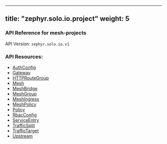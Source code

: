 
---
title: "zephyr.solo.io.project"
weight: 5
---

<!-- Code generated by solo-kit. DO NOT EDIT. -->



### API Reference for mesh-projects

API Version: `zephyr.solo.io.v1`



### API Resources:
- [AuthConfig](../github.com/solo-io/gloo/projects/gloo/api/v1/enterprise/plugins/extauth/v1/extauth.proto.sk#authconfig)
- [Gateway](../github.com/solo-io/mesh-projects/api/external/istio/networking/v1alpha3/gateway.proto.sk#gateway)
- [HTTPRouteGroup](../github.com/solo-io/mesh-projects/api/external/smi/httproutegroup/v1alpha1/http-route-group.proto.sk#httproutegroup)
- [Mesh](../github.com/solo-io/mesh-projects/api/v1/mesh.proto.sk#mesh)
- [MeshBridge](../github.com/solo-io/mesh-projects/api/v1/cluster-route.proto.sk#meshbridge)
- [MeshGroup](../github.com/solo-io/mesh-projects/api/v1/mesh.proto.sk#meshgroup)
- [MeshIngress](../github.com/solo-io/mesh-projects/api/v1/ingress.proto.sk#meshingress)
- [MeshPolicy](../github.com/solo-io/mesh-projects/api/external/istio/authorization/v1alpha1/policy.proto.sk#meshpolicy)
- [Policy](../github.com/solo-io/mesh-projects/api/external/istio/authorization/v1alpha1/policy.proto.sk#policy)
- [RbacConfig](../github.com/solo-io/mesh-projects/api/external/istio/rbac/v1alpha1/rbac.proto.sk#rbacconfig)
- [ServiceEntry](../github.com/solo-io/mesh-projects/api/external/istio/networking/v1alpha3/service_entry.proto.sk#serviceentry)
- [TrafficSplit](../github.com/solo-io/mesh-projects/api/external/smi/trafficsplit/v1alpha2/traffic-split.proto.sk#trafficsplit)
- [TrafficTarget](../github.com/solo-io/mesh-projects/api/external/smi/traffictarget/v1alpha1/traffic-target.proto.sk#traffictarget)
- [Upstream](../github.com/solo-io/gloo/projects/gloo/api/v1/upstream.proto.sk#upstream)

<!-- Start of HubSpot Embed Code -->
<script type="text/javascript" id="hs-script-loader" async defer src="//js.hs-scripts.com/5130874.js"></script>
<!-- End of HubSpot Embed Code -->
